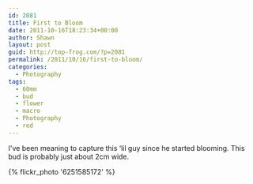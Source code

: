 ```yaml
---
id: 2081
title: First to Bloom
date: 2011-10-16T18:23:34+00:00
author: Shawn
layout: post
guid: http://top-frog.com/?p=2081
permalink: /2011/10/16/first-to-bloom/
categories:
  - Photography
tags:
  - 60mm
  - bud
  - flower
  - macro
  - Photography
  - red
---
```

I've been meaning to capture this &#8216;lil guy since he started blooming. This bud is probably just about 2cm wide.

{% flickr_photo '6251585172' %}